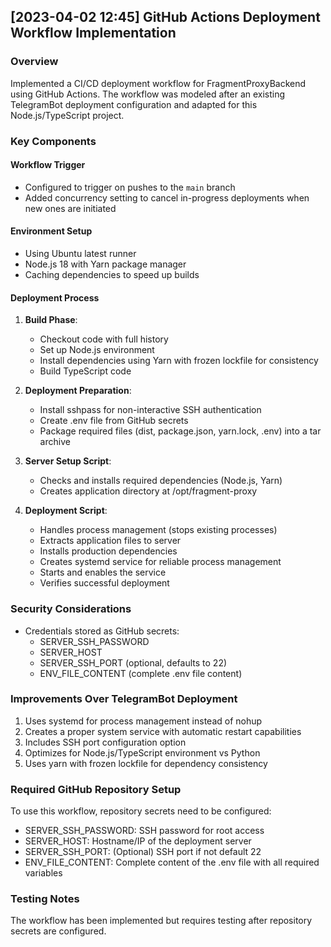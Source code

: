 ## [2023-04-02 12:45] GitHub Actions Deployment Workflow Implementation

### Overview
Implemented a CI/CD deployment workflow for FragmentProxyBackend using GitHub Actions. The workflow was modeled after an existing TelegramBot deployment configuration and adapted for this Node.js/TypeScript project.

### Key Components

#### Workflow Trigger
- Configured to trigger on pushes to the `main` branch
- Added concurrency setting to cancel in-progress deployments when new ones are initiated

#### Environment Setup
- Using Ubuntu latest runner
- Node.js 18 with Yarn package manager
- Caching dependencies to speed up builds

#### Deployment Process
1. **Build Phase**:
   - Checkout code with full history
   - Set up Node.js environment
   - Install dependencies using Yarn with frozen lockfile for consistency
   - Build TypeScript code

2. **Deployment Preparation**:
   - Install sshpass for non-interactive SSH authentication
   - Create .env file from GitHub secrets
   - Package required files (dist, package.json, yarn.lock, .env) into a tar archive

3. **Server Setup Script**:
   - Checks and installs required dependencies (Node.js, Yarn)
   - Creates application directory at /opt/fragment-proxy

4. **Deployment Script**:
   - Handles process management (stops existing processes)
   - Extracts application files to server
   - Installs production dependencies
   - Creates systemd service for reliable process management
   - Starts and enables the service
   - Verifies successful deployment

### Security Considerations
- Credentials stored as GitHub secrets:
  - SERVER_SSH_PASSWORD
  - SERVER_HOST
  - SERVER_SSH_PORT (optional, defaults to 22)
  - ENV_FILE_CONTENT (complete .env file content)

### Improvements Over TelegramBot Deployment
1. Uses systemd for process management instead of nohup
2. Creates a proper system service with automatic restart capabilities
3. Includes SSH port configuration option
4. Optimizes for Node.js/TypeScript environment vs Python
5. Uses yarn with frozen lockfile for dependency consistency

### Required GitHub Repository Setup
To use this workflow, repository secrets need to be configured:
- SERVER_SSH_PASSWORD: SSH password for root access
- SERVER_HOST: Hostname/IP of the deployment server
- SERVER_SSH_PORT: (Optional) SSH port if not default 22
- ENV_FILE_CONTENT: Complete content of the .env file with all required variables

### Testing Notes
The workflow has been implemented but requires testing after repository secrets are configured. 